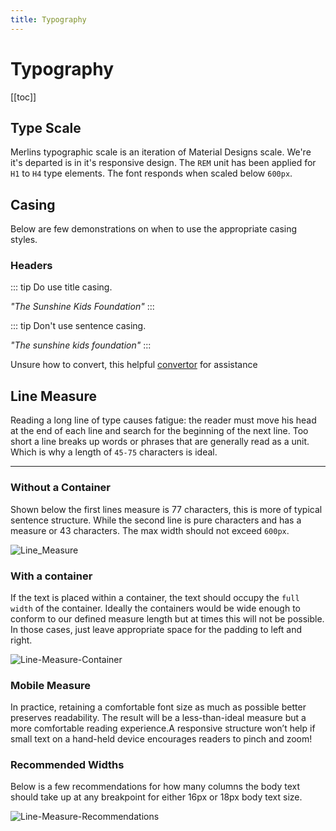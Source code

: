 ```yaml
---
title: Typography
---
```

# Typography

[[toc]]

## Type Scale

Merlins typographic scale is an iteration of Material Designs scale. We're it's departed is in it's responsive design. The `REM` unit has been applied for `H1` to `H4` type elements. The font responds when scaled below `600px`.

<TypeList/>

## Casing

Below are few demonstrations on when to use the appropriate casing styles.

### Headers

::: tip
Do use title casing.

_"The Sunshine Kids Foundation"_
:::

::: tip
Don't use sentence casing.

_"The sunshine kids foundation"_
:::

Unsure how to convert, this helpful [convertor](https://titlecase.com/) for assistance

## Line Measure

Reading a long line of type causes fatigue: the reader must move his head at the end of each line and search for the beginning of the next line. Too short a line breaks up words or phrases that are generally read as a unit. Which is why a length of  `45-75` characters is ideal.

- - -

### Without a Container

Shown below the first lines measure is 77 characters, this is more of typical sentence structure. While the second line is pure characters and has a measure or 43 characters. The max width should not exceed `600px`.

![Line_Measure](/images/screen-shot-2018-10-03-at-9.52.19-am.png)

### With a container

If the text is placed within a container, the text should occupy the `full width` of the container. Ideally the containers would be wide enough to conform to our defined measure length but at times this will not be possible. In those cases, just leave appropriate space for the padding to left and right.

![Line-Measure-Container](/images/screen-shot-2018-10-03-at-9.57.24-am.png)

### Mobile Measure

In practice, retaining a comfortable font size as much as possible better preserves readability. The result will be a less-than-ideal measure but a more comfortable reading experience.A responsive structure won’t help if small text on a hand-held device encourages readers to pinch and zoom!

### Recommended Widths

Below is a few recommendations for how many columns the body text should take up at any breakpoint for either 16px or 18px body text size.

![Line-Measure-Recommendations](/images/screen-shot-2018-10-03-at-9.58.57-am.png)

